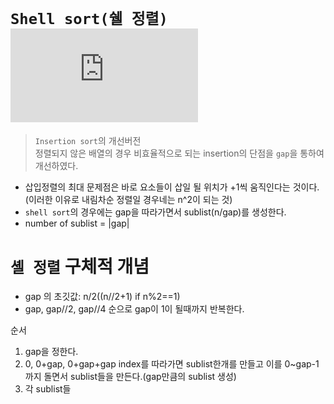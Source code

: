# `Shell sort(쉘 정렬)` ![](https://latex.codecogs.com/gif.latex?%5Cinline%20O%28n%5E%7B2%7D%29)
> `Insertion sort`의 개선버전\
정렬되지 않은 배열의 경우 비효율적으로 되는 insertion의 단점을 `gap`을 통하여 개선하였다.

- 삽입정렬의 최대 문제점은 바로 요소들이 삽일 될 위치가 +1씩 움직인다는 것이다.(이러한 이유로 내림차순 정렬일 경우네는 n^2이 되는 것)
- `shell sort`의 경우에는 gap을 따라가면서 sublist(n/gap)를 생성한다. 
- number of sublist = |gap|

# `셸 정렬` 구체적 개념

- gap 의 초깃값: n/2((n//2+1) if n%2==1)
- gap, gap//2, gap//4 순으로 gap이 1이 될때까지 반복한다.

순서
1) gap을 정한다.
2) 0, 0+gap, 0+gap+gap index를 따라가면 sublist한개를 만들고 이를 0~gap-1까지 돌면서 sublist들을 만든다.(gap만큼의 sublist 생성)
3) 각 sublist들



